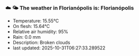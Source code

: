 ### ☁️ 🌤️  The weather in Florianópolis is: Florianópolis

- Temperature: 15.55°C
- On flesh: 15.64°C
- Relative air humidity: 95%
- Rain: 0.0 mm
- Description: Broken clouds
- last updated: 2025-10-31T06:27:33.289522
